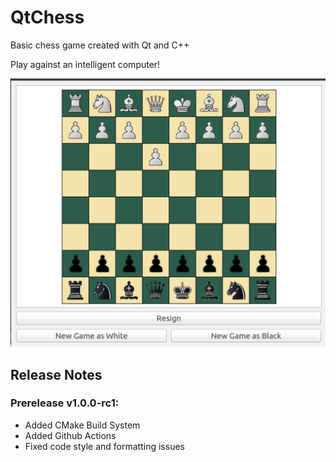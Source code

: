 # QtChess
Basic chess game created with Qt and C++

Play against an intelligent computer!

!["Basic Game Interface"](docs/interface.png)

## Release Notes

### Prerelease v1.0.0-rc1:
- Added CMake Build System
- Added Github Actions
- Fixed code style and formatting issues
